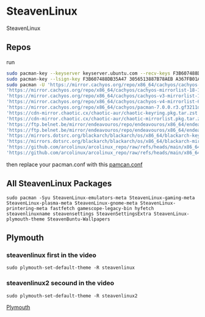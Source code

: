 # SteavenLinux
SteavenLinux

##  Repos
run
```sh
sudo pacman-key --keyserver keyserver.ubuntu.com --recv-keys F3B607488DB35A47 3056513887B78AEB A367FB01AE54040E 7533BAFE69A25079 74F5DE85A506BF64 CB9574E032B61686007E808265F0CB198279AF38
sudo pacman-key --lsign-key F3B607488DB35A47 3056513887B78AEB A367FB01AE54040E 7533BAFE69A25079 74F5DE85A506BF64 CB9574E032B61686007E808265F0CB198279AF38
sudo pacman -U 'https://mirror.cachyos.org/repo/x86_64/cachyos/cachyos-keyring-20240331-1-any.pkg.tar.zst' \
'https://mirror.cachyos.org/repo/x86_64/cachyos/cachyos-mirrorlist-18-1-any.pkg.tar.zst' \
'https://mirror.cachyos.org/repo/x86_64/cachyos/cachyos-v3-mirrorlist-18-1-any.pkg.tar.zst' \
'https://mirror.cachyos.org/repo/x86_64/cachyos/cachyos-v4-mirrorlist-6-1-any.pkg.tar.zst' \
'https://mirror.cachyos.org/repo/x86_64/cachyos/pacman-7.0.0.r3.gf3211df-2-x86_64.pkg.tar.zst' \
'https://cdn-mirror.chaotic.cx/chaotic-aur/chaotic-keyring.pkg.tar.zst' \
'https://cdn-mirror.chaotic.cx/chaotic-aur/chaotic-mirrorlist.pkg.tar.zst' \
'https://ftp.belnet.be/mirror/endeavouros/repo/endeavouros/x86_64/endeavouros-keyring-20231222-1-any.pkg.tar.zst' \
'https://ftp.belnet.be/mirror/endeavouros/repo/endeavouros/x86_64/endeavouros-mirrorlist-24.9-1-any.pkg.tar.zst' \
'https://mirrors.dotsrc.org/blackarch/blackarch/os/x86_64/blackarch-keyring-20180925-5-any.pkg.tar.zst' \
'https://mirrors.dotsrc.org/blackarch/blackarch/os/x86_64/blackarch-mirrorlist-20240523-1-any.pkg.tar.zst' \
'https://github.com/arcolinux/arcolinux_repo/raw/refs/heads/main/x86_64/arcolinux-keyring-20251209-3-any.pkg.tar.zst' \
'https://github.com/arcolinux/arcolinux_repo/raw/refs/heads/main/x86_64/arcolinux-mirrorlist-git-24.03-12-any.pkg.tar.zst'
```

then replace your pacman.conf with this [pamcan.conf](https://github.com/SteavenLinux/SteavenLinux/raw/refs/heads/main/pacman.conf)

## All SteavenLinux Packages
`sudo pacman -Syu SteavenLinux-emulators-meta SteavenLinux-gaming-meta SteavenLinux-plasma-meta SteavenLinux-gnome-meta SteavenLinux-printering-meta fastfetch gamescope-legacy-bin hyfetch steavenlinuxname steavensettings SteavenSettingsExtra SteavenLinux-plymouth-theme SteavenBuntu-Wallpapers`

## Plymouth

### steavenlinux first in the video
`sudo plymouth-set-default-theme -R steavenlinux`

### steavenlinux2 secound in the video
`sudo plymouth-set-default-theme -R steavenlinux2`

[Plymouth](https://github.com/SteavenLinux/SteavenLinux/raw/refs/heads/main/ah.mp4)
